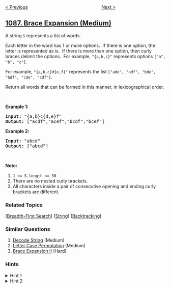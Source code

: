 <!--|This file generated by command(leetcode description); DO NOT EDIT.    |-->
<!--+----------------------------------------------------------------------+-->
<!--|@author    awesee <openset.wang@gmail.com>                           |-->
<!--|@link      https://github.com/awesee                                 |-->
<!--|@home      https://github.com/awesee/leetcode                        |-->
<!--+----------------------------------------------------------------------+-->

[< Previous](../high-five "High Five")
　　　　　　　　　　　　　　　　
[Next >](../confusing-number-ii "Confusing Number II")

## [1087. Brace Expansion (Medium)](https://leetcode.com/problems/brace-expansion "花括号展开")

<p>A string <code>S</code>&nbsp;represents a list of words.</p>

<p>Each letter in the word has 1 or more options.&nbsp; If there is one option, the letter is represented as is.&nbsp; If there is more than one option, then curly braces delimit the options.&nbsp; For example, <code>&quot;{a,b,c}&quot;</code> represents options <code>[&quot;a&quot;, &quot;b&quot;, &quot;c&quot;]</code>.</p>

<p>For example, <code>&quot;{a,b,c}d{e,f}&quot;</code> represents the list <code>[&quot;ade&quot;, &quot;adf&quot;, &quot;bde&quot;, &quot;bdf&quot;, &quot;cde&quot;, &quot;cdf&quot;]</code>.</p>

<p>Return all words that can be formed in this manner, in lexicographical order.</p>

<p>&nbsp;</p>

<p><strong>Example 1:</strong></p>

<pre>
<strong>Input: </strong><span id="example-input-1-1">&quot;{a,b}c{d,e}f&quot;</span>
<strong>Output: </strong><span id="example-output-1">[&quot;acdf&quot;,&quot;acef&quot;,&quot;bcdf&quot;,&quot;bcef&quot;]</span>
</pre>

<p><strong>Example 2:</strong></p>

<pre>
<strong>Input: </strong><span id="example-input-2-1">&quot;abcd&quot;</span>
<strong>Output: </strong><span id="example-output-2">[&quot;abcd&quot;]</span>
</pre>

<p>&nbsp;</p>

<p><strong>Note:</strong></p>

<ol>
	<li><code>1 &lt;= S.length &lt;= 50</code></li>
	<li>There are no&nbsp;nested curly brackets.</li>
	<li>All characters inside a pair of&nbsp;consecutive opening and ending curly brackets are different.</li>
</ol>

### Related Topics
  [[Breadth-First Search](../../tag/breadth-first-search/README.md)]
  [[String](../../tag/string/README.md)]
  [[Backtracking](../../tag/backtracking/README.md)]

### Similar Questions
  1. [Decode String](../decode-string) (Medium)
  1. [Letter Case Permutation](../letter-case-permutation) (Medium)
  1. [Brace Expansion II](../brace-expansion-ii) (Hard)

### Hints
<details>
<summary>Hint 1</summary>
All generated strings are of the same size. How can we generate all of these strings?
</details>

<details>
<summary>Hint 2</summary>
Do a backtracking on which each level of it has to choose one single (e.g. 'a') character or any character of the given parenthesized group (e.g. "{a,b,c}")
</details>
